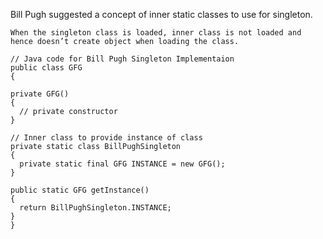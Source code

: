 Bill Pugh suggested a concept of inner static classes to use for singleton.

    When the singleton class is loaded, inner class is not loaded and hence doesn’t create object when loading the class.

    // Java code for Bill Pugh Singleton Implementaion 
    public class GFG 
    { 

    private GFG() 
    { 
      // private constructor 
    } 

    // Inner class to provide instance of class 
    private static class BillPughSingleton 
    { 
      private static final GFG INSTANCE = new GFG(); 
    } 

    public static GFG getInstance() 
    { 
      return BillPughSingleton.INSTANCE; 
    } 
    } 
